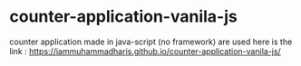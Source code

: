 # counter-application-vanila-js
counter application made in java-script (no framework) are used 
here is the link :
https://iammuhammadharis.github.io/counter-application-vanila-js/

